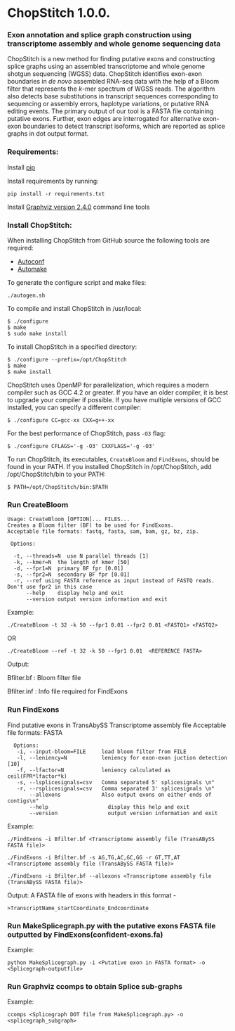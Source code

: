# ChopStitch 1.0.0.
### Exon annotation and splice graph construction using transcriptome assembly and whole genome sequencing data
                     
ChopStitch is a new method for finding putative exons and constructing splice graphs using an assembled transcriptome and whole genome shotgun sequencing (WGSS) data. ChopStitch identifies exon-exon boundaries in *de novo* assembled RNA-seq data with the help of a Bloom filter that represents the *k*-mer spectrum of WGSS reads. The algorithm also detects base substitutions in transcript sequences corresponding to sequencing or assembly errors, haplotype variations, or putative RNA editing events. The primary output of our tool is a FASTA file containing putative exons. Further, exon edges are interrogated for alternative exon-exon boundaries to detect transcript isoforms, which are reported as splice graphs in dot output format.

### Requirements:
Install [pip](https://pip.pypa.io/en/latest/installing/) 
         
Install requirements by running:
```
pip install -r requirements.txt
```
Install [Graphviz version 2.4.0](http://www.graphviz.org/download/) command line tools
              
              
### Install ChopStitch:
When installing ChopStitch from GitHub source the following tools are required:

* [Autoconf](http://www.gnu.org/software/autoconf)
* [Automake](http://www.gnu.org/software/automake)

To generate the configure script and make files:

```
./autogen.sh
```

To compile and install ChopStitch in /usr/local:

```
$ ./configure
$ make
$ sudo make install
```
To install ChopStitch in a specified directory:

```
$ ./configure --prefix=/opt/ChopStitch
$ make 
$ make install 
```

ChopStitch uses OpenMP for parallelization, which requires a modern compiler such as GCC 4.2 or greater. If you have an older compiler, it is best to upgrade your compiler if possible. If you have multiple versions of GCC installed, you can specify a different compiler:

```
$ ./configure CC=gcc-xx CXX=g++-xx 
```

For the best performance of ChopStitch, pass `-O3` flag:  

```
$ ./configure CFLAGS='-g -O3' CXXFLAGS='-g -O3' 
```

To run ChopStitch, its executables, `CreateBloom` and `FindExons`, should be found in your PATH. If you installed ChopStitch in /opt/ChopStitch, add /opt/ChopStitch/bin to your PATH:

```
$ PATH=/opt/ChopStitch/bin:$PATH
```


### Run CreateBloom

```
Usage: CreateBloom [OPTION]... FILES...
Creates a Bloom filter (BF) to be used for FindExons.
Acceptable file formats: fastq, fasta, sam, bam, gz, bz, zip.

 Options:

  -t, --threads=N  use N parallel threads [1]
  -k, --kmer=N	the length of kmer [50]
  -d, --fpr1=N	primary BF fpr [0.01]
  -s, --fpr2=N	secondary BF fpr [0.01]
  -r, --ref	using FASTA reference as input instead of FASTQ reads. Don't use fpr2 in this case
      --help	display help and exit
      --version	output version information and exit

```
Example:
```
./CreateBloom -t 32 -k 50 --fpr1 0.01 --fpr2 0.01 <FASTQ1> <FASTQ2>
```
OR
```
./CreateBloom --ref -t 32 -k 50 --fpr1 0.01  <REFERENCE FASTA> 
```
               
Output:
            
Bfilter.bf : Bloom filter file
             
Bfilter.inf : Info file required for FindExons 
        
             
### Run FindExons
Find putative exons in TransAbySS Transcriptome assembly file
Acceptable file formats: FASTA
```
  Options:
   -i, --input-bloom=FILE     load bloom filter from FILE
   -l, --leniency=N           leniency for exon-exon juction detection [10]
   -f, --lfactor=N            leniency calculated as ceil(FPR*lfactor*k)
   -s, --lsplicesignals=csv   Comma separated 5' splicesignals \n"
   -r, --rsplicesignals=csv   Comma separated 3' splicesignals \n"
       --allexons             Also output exons on either ends of contigs\n"
       --help	                display this help and exit
       --version	            output version information and exit

````
           
Example:
```
./FindExons -i Bfilter.bf <Transcriptome assembly file (TransABySS FASTA file)>
   
./FindExons -i Bfilter.bf -s AG,TG,AC,GC,GG -r GT,TT,AT  <Transcriptome assembly file (TransABySS FASTA file)>
   
./FindExons -i Bfilter.bf --allexons <Transcriptome assembly file (TransABySS FASTA file)>
```
Output:
A FASTA file of exons with headers in this format - 
```
>TranscriptName_startCoordinate_Endcoordinate
```         
              
### Run MakeSplicegraph.py with the putative exons FASTA file outputted by FindExons(confident-exons.fa)
    
Example:
```
python MakeSplicegraph.py -i <Putative exon in FASTA format> -o <Splicegraph-outputfile>
```
       
### Run Graphviz ccomps to obtain Splice sub-graphs
    
Example:   
```
ccomps <Splicegraph DOT file from MakeSplicegraph.py> -o <splicegraph_subgraph>
```
         
